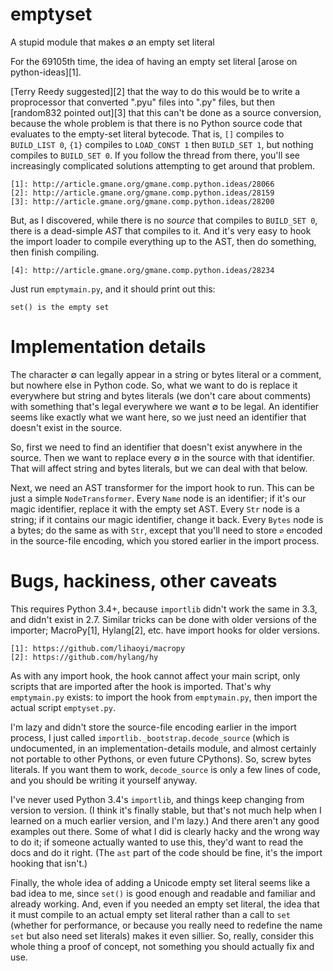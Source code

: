 emptyset
========

A stupid module that makes ∅ an empty set literal

For the 69105th time, the idea of having an empty set literal [arose on
python-ideas][1].

[Terry Reedy suggested][2] that the way to do this would be to write a
proprocessor that converted ".pyu" files into ".py" files, but then
[random832 pointed out][3] that this can't be done as a source conversion,
because the whole problem is that there is no Python source code that
evaluates to the empty-set literal bytecode. That is, `[]` compiles to
`BUILD_LIST 0`, `{1}` compiles to `LOAD_CONST 1` then `BUILD_SET 1`, but
nothing compiles to `BUILD_SET 0`. If you follow the thread from there,
you'll see increasingly complicated solutions attempting to get around
that problem.

    [1]: http://article.gmane.org/gmane.comp.python.ideas/28066
    [2]: http://article.gmane.org/gmane.comp.python.ideas/28159
    [3]: http://article.gmane.org/gmane.comp.python.ideas/28200
    
But, as I discovered, while there is no _source_ that compiles to
`BUILD_SET 0`, there is a dead-simple _AST_ that compiles to it. And
it's very easy to hook the import loader to compile everything up to
the AST, then do something, then finish compiling.

    [4]: http://article.gmane.org/gmane.comp.python.ideas/28234

Just run `emptymain.py`, and it should print out this:

    set() is the empty set
  
Implementation details
======================

The character ∅ can legally appear in a string or bytes literal
or a comment, but nowhere else in Python code. So, what we want
to do is replace it everywhere but string and bytes literals (we
don't care about comments) with something that's legal everywhere
we want ∅ to be legal. An identifier seems like exactly what we
want here, so we just need an identifier that doesn't exist in
the source.

So, first we need to find an identifier that doesn't exist
anywhere in the source. Then we want to replace every ∅ in the
source with that identifier. That will affect string and bytes
literals, but we can deal with that below.

Next, we need an AST transformer for the import hook to run.
This can be just a simple `NodeTransformer`. Every `Name` node
is an identifier; if it's our magic identifier, replace it with
the empty set AST. Every `Str` node is a string; if it contains
our magic identifier, change it back. Every `Bytes` node is a
bytes; do the same as with `Str`, except that you'll need to
store `∅` encoded in the source-file encoding, which you stored 
earlier in the import process.

Bugs, hackiness, other caveats
==============================

This requires Python 3.4+, because `importlib` didn't work the same
in 3.3, and didn't exist in 2.7. Similar tricks can be done with
older versions of the importer; MacroPy[1], Hylang[2], etc. have
import hooks for older versions.

    [1]: https://github.com/lihaoyi/macropy
    [2]: https://github.com/hylang/hy

As with any import hook, the hook cannot affect your main script, 
only scripts that are imported after the hook is imported.
That's why `emptymain.py` exists: to import the hook from 
`emptymain.py`,  then import the actual script `emptyset.py`.

I'm lazy and didn't store the source-file encoding earlier in the
import process, I just called `importlib._bootstrap.decode_source`
(which is undocumented, in an implementation-details module,
and almost certainly not portable to other Pythons, or even
future CPythons). So, screw bytes literals. If you want them to
work, `decode_source` is only a few lines of code, and you
should be writing it yourself anyway.

I've never used Python 3.4's `importlib`, and things keep changing 
from version to version. (I think it's finally stable, but that's
not much help when I learned on a much earlier version, and I'm
lazy.) And there aren't any good examples out there. Some of what I 
did is clearly hacky and the wrong way to do it; if someone actually 
wanted to use this, they'd want to read the docs and do it right. (The 
`ast` part of the code should be fine, it's the import hooking that 
isn't.)

Finally, the whole idea of adding a Unicode empty set literal seems 
like a bad idea to me, since `set()` is good enough and readable and
familiar and already working. And, even if you needed an empty set
literal, the idea that it must compile to an actual empty set literal
rather than a call to `set` (whether for performance, or because you
really need to redefine the name `set` but also need set literals)
makes it even sillier. So, really, consider this whole thing a proof
of concept, not something you should actually fix and use.

